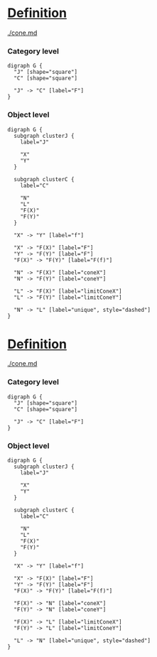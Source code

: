 # [Definition](https://en.wikipedia.org/wiki/Limit_(category_theory)#Limits)

[./cone.md](cone.md)

### Category level

```graphviz
digraph G {
  "J" [shape="square"]
  "C" [shape="square"]

  "J" -> "C" [label="F"]
}
```

### Object level

```graphviz
digraph G {
  subgraph clusterJ {
    label="J"

    "X"
    "Y"
  }

  subgraph clusterC {
    label="C"

    "N"
    "L"
    "F(X)"
    "F(Y)"
  }

  "X" -> "Y" [label="f"]

  "X" -> "F(X)" [label="F"]
  "Y" -> "F(Y)" [label="F"]
  "F(X)" -> "F(Y)" [label="F(f)"]

  "N" -> "F(X)" [label="coneX"]
  "N" -> "F(Y)" [label="coneY"]

  "L" -> "F(X)" [label="limitConeX"]
  "L" -> "F(Y)" [label="limitConeY"]

  "N" -> "L" [label="unique", style="dashed"]
}
```

# [Definition](https://en.wikipedia.org/wiki/Limit_(category_theory)#Colimits)

[./cone.md](cone.md)

### Category level

```graphviz
digraph G {
  "J" [shape="square"]
  "C" [shape="square"]

  "J" -> "C" [label="F"]
}
```

### Object level

```graphviz
digraph G {
  subgraph clusterJ {
    label="J"

    "X"
    "Y"
  }

  subgraph clusterC {
    label="C"

    "N"
    "L"
    "F(X)"
    "F(Y)"
  }

  "X" -> "Y" [label="f"]

  "X" -> "F(X)" [label="F"]
  "Y" -> "F(Y)" [label="F"]
  "F(X)" -> "F(Y)" [label="F(f)"]

  "F(X)" -> "N" [label="coneX"]
  "F(Y)" -> "N" [label="coneY"]

  "F(X)" -> "L" [label="limitConeX"]
  "F(Y)" -> "L" [label="limitConeY"]

  "L" -> "N" [label="unique", style="dashed"]
}
```